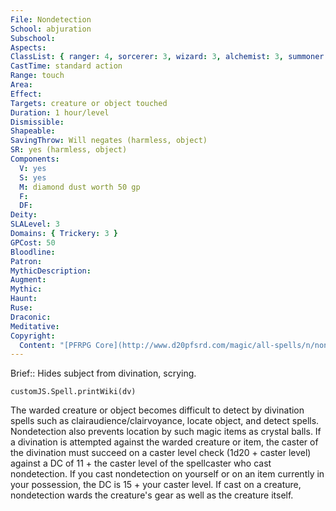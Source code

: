 ```yaml
---
File: Nondetection
School: abjuration
Subschool: 
Aspects: 
ClassList: { ranger: 4, sorcerer: 3, wizard: 3, alchemist: 3, summoner: 3, unchained summoner: 3, inquisitor: 3, antipaladin: 3, occultist: 3, psychic: 3, mesmerist: 3, spiritualist: 3, medium: 2 }
CastTime: standard action
Range: touch
Area: 
Effect: 
Targets: creature or object touched
Duration: 1 hour/level
Dismissible: 
Shapeable: 
SavingThrow: Will negates (harmless, object)
SR: yes (harmless, object)
Components:
  V: yes
  S: yes
  M: diamond dust worth 50 gp
  F: 
  DF: 
Deity: 
SLALevel: 3
Domains: { Trickery: 3 }
GPCost: 50
Bloodline: 
Patron: 
MythicDescription: 
Augment: 
Mythic: 
Haunt: 
Ruse: 
Draconic: 
Meditative: 
Copyright:
  Content: "[PFRPG Core](http://www.d20pfsrd.com/magic/all-spells/n/nondetection)"
---
```

Brief:: Hides subject from divination, scrying.

```dataviewjs
customJS.Spell.printWiki(dv)
```

The warded creature or object becomes difficult to detect by divination spells such as clairaudience/clairvoyance, locate object, and detect spells. Nondetection also prevents location by such magic items as crystal balls. If a divination is attempted against the warded creature or item, the caster of the divination must succeed on a caster level check (1d20 + caster level) against a DC of 11 + the caster level of the spellcaster who cast nondetection. If you cast nondetection on yourself or on an item currently in your possession, the DC is 15 + your caster level. If cast on a creature, nondetection wards the creature's gear as well as the creature itself.
